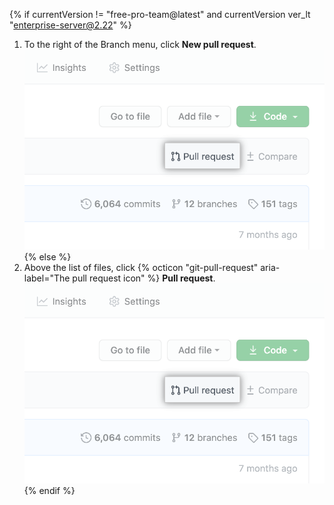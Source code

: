 {% if currentVersion != "free-pro-team@latest" and currentVersion ver_lt "enterprise-server@2.22" %}
1. To the right of the Branch menu, click **New pull request**.
  !["Pull request" link above list of files](/assets/images/help/pull_requests/pull-request-start-review-button.png)
{% else %}
1. Above the list of files, click {% octicon "git-pull-request" aria-label="The pull request icon" %} **Pull request**.
  !["Pull request" link above list of files](/assets/images/help/pull_requests/pull-request-start-review-button.png)
{% endif %}

